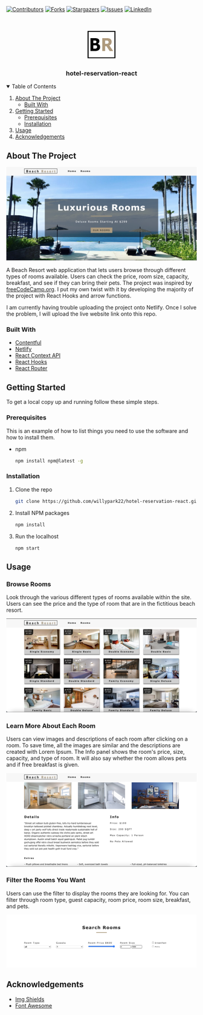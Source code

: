 <!--
*** Thanks for checking out the Best-README-Template. If you have a suggestion
*** that would make this better, please fork the repo and create a pull request
*** or simply open an issue with the tag "enhancement".
*** Thanks again! Now go create something AMAZING! :D
-->



<!-- PROJECT SHIELDS -->
<!--
*** I'm using markdown "reference style" links for readability.
*** Reference links are enclosed in brackets [ ] instead of parentheses ( ).
*** See the bottom of this document for the declaration of the reference variables
*** for contributors-url, forks-url, etc. This is an optional, concise syntax you may use.
*** https://www.markdownguide.org/basic-syntax/#reference-style-links
-->
[![Contributors][contributors-shield]][contributors-url]
[![Forks][forks-shield]][forks-url]
[![Stargazers][stars-shield]][stars-url]
[![Issues][issues-shield]][issues-url]
[![LinkedIn][linkedin-shield]][linkedin-url]



<!-- PROJECT LOGO -->
<br />
<p align="center">
  <a href="https://github.com/othneildrew/Best-README-Template">
    <img src="images/beach-resort-icon.jpg" alt="Logo" width="80" height="80">
  </a>

  <h3 align="center">hotel-reservation-react</h3>
</p>



<!-- TABLE OF CONTENTS -->
<details open="open">
  <summary>Table of Contents</summary>
  <ol>
    <li>
      <a href="#about-the-project">About The Project</a>
      <ul>
        <li><a href="#built-with">Built With</a></li>
      </ul>
    </li>
    <li>
      <a href="#getting-started">Getting Started</a>
      <ul>
        <li><a href="#prerequisites">Prerequisites</a></li>
        <li><a href="#installation">Installation</a></li>
      </ul>
    </li>
    <li><a href="#usage">Usage</a></li>
    <li><a href="#acknowledgements">Acknowledgements</a></li>
  </ol>
</details>



<!-- ABOUT THE PROJECT -->
## About The Project

[![Product Name Screen Shot][product-screenshot]]()

A Beach Resort web application that lets users browse through different types of rooms available. Users can check the price, room size, capacity, breakfast, and see if they can bring their pets. The project was inspired by [freeCodeCamp.org](https://www.youtube.com/channel/UC8butISFwT-Wl7EV0hUK0BQ). I put my own twist with it by developing the majority of the project with React Hooks and arrow functions.

I am currently having trouble uploading the project onto Netlify. Once I solve the problem, I will upload the live website link onto this repo.


### Built With

* [Contentful](https://www.contentful.com/)
* [Netlify](https://www.netlify.com/)
* [React Context API](https://reactjs.org/docs/context.html)
* [React Hooks](https://reactjs.org/docs/hooks-intro.html)
* [React Router](https://reactrouter.com/web/guides/quick-start)



<!-- GETTING STARTED -->
## Getting Started

To get a local copy up and running follow these simple steps.

### Prerequisites

This is an example of how to list things you need to use the software and how to install them.
* npm
  ```sh
  npm install npm@latest -g
  ```

### Installation

1. Clone the repo
   ```sh
   git clone https://github.com/willypark22/hotel-reservation-react.git
   ```
2. Install NPM packages
   ```sh
   npm install
   ```
3. Run the localhost
   ```sh
   npm start
   ```



<!-- USAGE EXAMPLES -->
## Usage

### Browse Rooms

Look through the various different types of rooms available within the site. Users can see the price and the type of room that are in the fictitious beach resort.

[![Product Name Screen Shot][browse-screenshot]]()


### Learn More About Each Room

Users can view images and descriptions of each room after clicking on a room. To save time, all the images are similar and the descriptions are created with Lorem Ipsum. The Info panel shows the room's price, size, capacity, and type of room. It will also say whether the room allows pets and if free breakfast is given.

[![Product Name Screen Shot][detail-screenshot]]()


### Filter the Rooms You Want

Users can use the filter to display the rooms they are looking for. You can filter through room type, guest capacity, room price, room size, breakfast, and pets.

[![Product Name Screen Shot][filter-screenshot]]()




<!-- ACKNOWLEDGEMENTS -->
## Acknowledgements
* [Img Shields](https://shields.io)
* [Font Awesome](https://fontawesome.com)





<!-- MARKDOWN LINKS & IMAGES -->
<!-- https://www.markdownguide.org/basic-syntax/#reference-style-links -->
[contributors-shield]: https://img.shields.io/github/contributors/willypark22/hotel-reservation-react.svg?style=for-the-badge
[contributors-url]: https://github.com/willypark22/hotel-reservation-react/graphs/contributors
[forks-shield]: https://img.shields.io/github/forks/willypark22/hotel-reservation-react.svg?style=for-the-badge
[forks-url]: https://github.com/willypark22/hotel-reservation-react/network/members
[stars-shield]: https://img.shields.io/github/stars/willypark22/hotel-reservation-react.svg?style=for-the-badge
[stars-url]: https://github.com/willypark22/hotel-reservation-react/stargazers
[issues-shield]: https://img.shields.io/github/issues/willypark22/hotel-reservation-react.svg?style=for-the-badge
[issues-url]: https://github.com/willypark22/hotel-reservation-react/issues
[linkedin-shield]: https://img.shields.io/badge/-LinkedIn-black.svg?style=for-the-badge&logo=linkedin&colorB=555
[linkedin-url]: https://www.linkedin.com/in/willypark22/
[product-screenshot]: images/project-screenshot.png
[browse-screenshot]: images/browse-project.png
[detail-screenshot]: images/detail-project.png
[filter-screenshot]: images/filter-project.png
